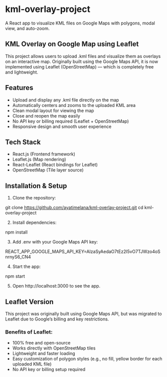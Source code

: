 # kml-overlay-project
A React app to visualize KML files on Google Maps with polygons, modal view, and auto-zoom.

## KML Overlay on Google Map using Leaflet

This project allows users to upload .kml files and visualize them as overlays on an interactive map.
Originally built using the Google Maps API, it is now implemented using Leaflet (OpenStreetMap) — which is completely free and lightweight.

## Features

- Upload and display any .kml file directly on the map
- Automatically centers and zooms to the uploaded KML area
- Clean modal layout for viewing the map
- Close and reopen the map easily
- No API key or billing required (Leaflet + OpenStreetMap)
- Responsive design and smooth user experience

## Tech Stack

- React.js (Frontend framework)
- Leaflet.js (Map rendering)
- React-Leaflet (React bindings for Leaflet)
- OpenStreetMap (Tile layer source)

## Installation & Setup

1. Clone the repository:

git clone https://github.com/ayatimelana/kml-overlay-project.git
cd kml-overlay-project

2. Install dependencies:

npm install

3. Add .env with your Google Maps API key:

REACT_APP_GOOGLE_MAPS_API_KEY=AIzaSyAedaO7tEz2l5vO7TJWzo4oSnrnyS6_CN4

4. Start the app:

npm start

5. Open http://localhost:3000 to see the app.

## Leaflet Version

This project was originally built using Google Maps API, but was migrated to Leaflet due to Google’s billing and key restrictions.

### Benefits of Leaflet:

- 100% free and open-source
- Works directly with OpenStreetMap tiles
- Lightweight and faster loading
- Easy customization of polygon styles (e.g., no fill, yellow border for each uploaded KML file)
- No API key or billing setup required
